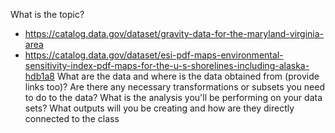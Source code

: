 What is the topic?
- https://catalog.data.gov/dataset/gravity-data-for-the-maryland-virginia-area
- https://catalog.data.gov/dataset/esi-pdf-maps-environmental-sensitivity-index-pdf-maps-for-the-u-s-shorelines-including-alaska-hdb1a8
What are the data and where is the data obtained from (provide links too)?
Are there any necessary transformations or subsets you need to do to the data?
What is the analysis you'll be performing on your data sets?
What outputs will you be creating and how are they directly connected to the class
